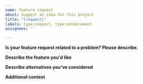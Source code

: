 ```yaml
---
name: Feature request
about: Suggest an idea for this project
title: "[request]"
labels: type:request, type:enhancement
assignees: ''

---
```


**Is your feature request related to a problem? Please describe.**
<!-- If the request is related to a problem, please add a clear and concise description of what the problem is below. Ex. I'm always frustrated when [...] -->

**Describe the feature you'd like**
<!-- A clear and concise description of what you want to be added in HealthMod. -->

**Describe alternatives you've considered**
<!-- A clear and concise description of any alternative features you've considered. -->

**Additional context**
<!-- Add any other context or screenshots about the feature request here. -->
